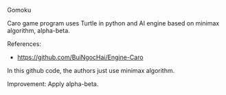 Gomoku

Caro game program uses Turtle in python and AI engine based on minimax algorithm, alpha-beta.

References:
- https://github.com/BuiNgocHai/Engine-Caro

In this github code, the authors just use minimax algorithm.

Improvement: Apply alpha-beta.